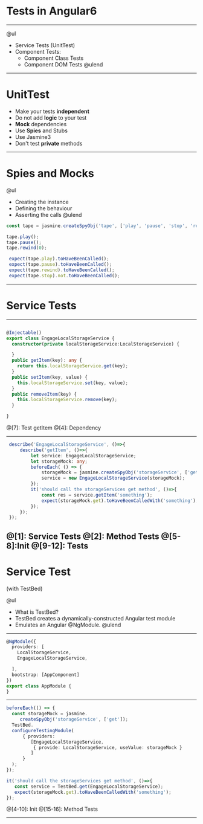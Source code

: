 # Tests in Angular6

---


@ul
  - Service Tests (UnitTest)
  - Component Tests:
    - Component Class Tests
    - Component DOM Tests
@ulend



---

# UnitTest

   - Make your tests **independent**
   - Do not add **logic** to your test
   - **Mock** dependencies
   - Use **Spies** and Stubs
   - Use Jasmine3
   - Don't test **private** methods

---
# Spies and Mocks

@ul
 - Creating the instance
 - Defining the behaviour
 - Asserting the calls
@ulend

```TypeScript
const tape = jasmine.createSpyObj('tape', ['play', 'pause', 'stop', 'rewind']);

tape.play();
tape.pause();
tape.rewind(0);

 expect(tape.play).toHaveBeenCalled();
 expect(tape.pause).toHaveBeenCalled();
 expect(tape.rewind).toHaveBeenCalled();
 expect(tape.stop).not.toHaveBeenCalled();

```
  

---

# Service Tests

---

```TypeScript

@Injectable()
export class EngageLocalStorageService {
  constructor(private localStorageService:LocalStorageService) {

  }
  public getItem(key): any {
    return this.localStorageService.get(key);
  }
  public setItem(key, value) {
    this.localStorageService.set(key, value);
  }
  public removeItem(key) {
    this.localStorageService.remove(key);
  }

}
```

@[7]: Test getItem
@[4]: Dependency

---

```TypeScript
 describe('EngageLocalStorageService', ()=>{
     describe('getItem', ()=>{
         let service: EngageLocalStorageService;
         let storageMock: any;
         beforeEach( () => {
             storageMock = jasmine.createSpyObj('storageService', ['get']);
             service = new EngageLocalStorageService(storageMock);
         });
         it('should call the storageServices get method', ()=>{
             const res = service.getItem('something');
             expect(storageMock.get).toHaveBeenCalledWith('something');
         });
     });
 });
```
@[1]: Service Tests
@[2]: Method Tests
@[5-8]:Init
@[9-12]: Tests
---

# Service Test
(with TestBed)

@ul
  - What is TestBed?
  - TestBed creates a dynamically-constructed Angular test module
  - Emulates an Angular @NgModule.
@ulend

---

```TypeScript
@NgModule({
  providers: [
    LocalStorageService,
    EngageLocalStorageService,

  ],
  bootstrap: [AppComponent]
})
export class AppModule {
}

```

---

```TypeScript
beforeEach(() => {
  const storageMock = jasmine.
     createSpyObj('storageService', ['get']);
  TestBed.
  configureTestingModule(
      { providers: 
         [EngageLocalStorageService,
          { provide: LocalStorageService, useValue: storageMock }
         ]
      }
  );
});

it('should call the storageServices get method', ()=>{
   const service = TestBed.get(EngageLocalStorageService);
   expect(storageMock.get).toHaveBeenCalledWith('something');
});

```
@[4-10]: Init 
@[15-16]: Method Tests

---